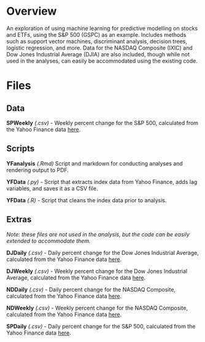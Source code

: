 # Overview

An exploration of using machine learning for predictive modelling on stocks and ETFs, using the S&P 500 (GSPC) as an example. Includes methods such as support vector machines, discriminant analysis, decision trees, logistic regression, and more. Data for the NASDAQ Composite (IXIC) and Dow Jones Industrial Average (DJIA) are also included, though while not used in the analyses, can easily be accommodated using the existing code.

# Files

## Data


**SPWeekly** *(.csv)* - Weekly percent change for the S&P 500, calculated from the Yahoo Finance data [here](https://finance.yahoo.com/quote/%5EGSPC/history?p=%5EGSPC).

## Scripts

**YFanalysis** *(.Rmd)* Script and markdown for conducting analyses and rendering output to PDF.

**YFData** *(.py)* - Script that extracts index data from Yahoo Finance, adds lag variables, and saves it as a CSV file.

**YFData** *(.R)* - Script that cleans the index data prior to analysis.

## Extras

*Note: these files are not used in the analysis, but the code can be easily extended to accommodate them.*

**DJDaily** *(.csv)* - Daily percent change for the Dow Jones Industrial Average, calculated from the Yahoo Finance data [here](https://finance.yahoo.com/quote/%5EDJI/history?p=%5EDJI).

**DJWeekly** *(.csv)* - Weekly percent change for the Dow Jones Industrial Average, calculated from the Yahoo Finance data [here](https://finance.yahoo.com/quote/%5EDJI/history?p=%5EDJI).

**NDDaily** *(.csv)* - Daily percent change for the NASDAQ Composite, calculated from the Yahoo Finance data [here](https://finance.yahoo.com/quote/%5EIXIC/history?p=%5EIXIC).

**NDWeekly** *(.csv)* - Weekly percent change for the NASDAQ Composite, calculated from the Yahoo Finance data [here](https://finance.yahoo.com/quote/%5EIXIC/history?p=%5EIXIC).

**SPDaily** *(.csv)* - Daily percent change for the S&P 500, calculated from the Yahoo Finance data [here](https://finance.yahoo.com/quote/%5EGSPC/history?p=%5EGSPC).
